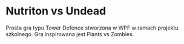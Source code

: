 # Nutriton vs Undead
Prosta gra typu Tower Defence stworzona w WPF w ramach projektu szkolnego.
Gra inspirowana jest Plants vs Zombies.
